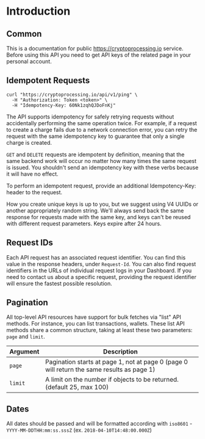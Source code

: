 # Introduction

## Common
This is a documentation for public https://cryptoprocessing.io service. Before using this API you need to get API keys of the related page in your personal account.


## Idempotent Requests

```shell
curl "https://cryptoprocessing.io/api/v1/ping" \
  -H "Authorization: Token <token>" \
  -H "Idempotency-Key: 60Nk1zqhQJDoFnKj"
```

The API supports idempotency for safely retrying requests without accidentally performing the same operation twice. For example, if a request to create a charge fails due to a network connection error, you can retry the request with the same idempotency key to guarantee that only a single charge is created.

`GET` and `DELETE` requests are idempotent by definition, meaning that the same backend work will occur no matter how many times the same request is issued. You shouldn't send an idempotency key with these verbs because it will have no effect.

To perform an idempotent request, provide an additional Idempotency-Key: <key> header to the request.

How you create unique keys is up to you, but we suggest using V4 UUIDs or another appropriately random string. We'll always send back the same response for requests made with the same key, and keys can't be reused with different request parameters. Keys expire after 24 hours.

## Request IDs

Each API request has an associated request identifier. You can find this value in the response headers, under `Request-Id`. You can also find request identifiers in the URLs of individual request logs in your Dashboard. If you need to contact us about a specific request, providing the request identifier will ensure the fastest possible resolution.

## Pagination

All top-level API resources have support for bulk fetches via "list" API methods. For instance, you can list transactions, wallets. These list API methods share a common structure, taking at least these two parameters: `page` and `limit`.

Argument | Description
--------- | -----------
`page` | Pagination starts at page 1, not at page 0 (page 0 will return the same results as page 1)
`limit` | A limit on the number if objects to be returned. (default 25, max 100)

## Dates

All dates should be passed and will be formatted according with `iso8601` - `YYYY-MM-DDTHH:mm:ss.sssZ` (ex. `2018-04-10T14:48:00.000Z`) 
